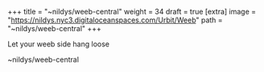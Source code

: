 
+++
title = "~nildys/weeb-central"
weight = 34
draft = true
[extra]
image = "https://nildys.nyc3.digitaloceanspaces.com/Urbit/Weeb"
path = "~nildys/weeb-central"
+++


Let your weeb side hang loose 

~nildys/weeb-central
